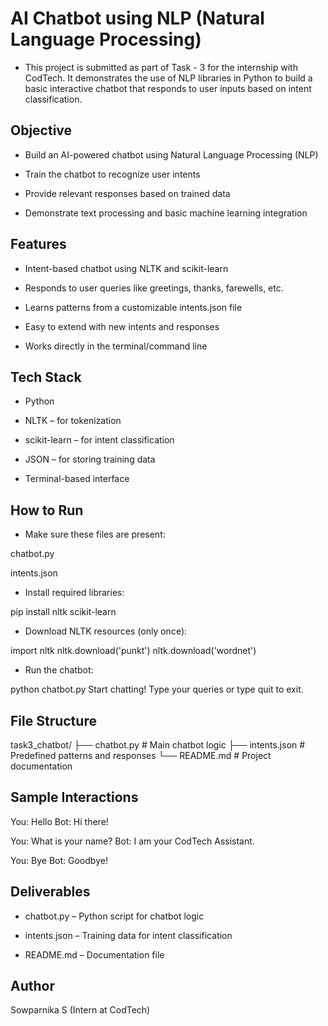 # AI Chatbot using NLP (Natural Language Processing)
- This project is submitted as part of Task - 3 for the internship with CodTech. It demonstrates the use of NLP libraries in Python to build a basic interactive chatbot that responds to user inputs based on intent classification.

## Objective
- Build an AI-powered chatbot using Natural Language Processing (NLP)

- Train the chatbot to recognize user intents

- Provide relevant responses based on trained data

- Demonstrate text processing and basic machine learning integration

## Features
- Intent-based chatbot using NLTK and scikit-learn

- Responds to user queries like greetings, thanks, farewells, etc.

- Learns patterns from a customizable intents.json file

- Easy to extend with new intents and responses

- Works directly in the terminal/command line

## Tech Stack
- Python

- NLTK – for tokenization

- scikit-learn – for intent classification

- JSON – for storing training data

- Terminal-based interface

## How to Run
- Make sure these files are present:

chatbot.py

intents.json

- Install required libraries:

pip install nltk scikit-learn

- Download NLTK resources (only once):

import nltk
nltk.download('punkt')
nltk.download('wordnet')

- Run the chatbot:

python chatbot.py
Start chatting! Type your queries or type quit to exit.

## File Structure

task3_chatbot/
├── chatbot.py         # Main chatbot logic
├── intents.json       # Predefined patterns and responses
└── README.md          # Project documentation

## Sample Interactions

You: Hello
Bot: Hi there!

You: What is your name?
Bot: I am your CodTech Assistant.

You: Bye
Bot: Goodbye!

## Deliverables
- chatbot.py – Python script for chatbot logic

- intents.json – Training data for intent classification

- README.md – Documentation file

## Author
Sowparnika S
(Intern at CodTech)
